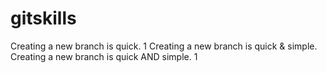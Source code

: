# gitskills

Creating a new branch is quick.
1
Creating a new branch is quick & simple.
Creating a new branch is quick AND simple.
1
